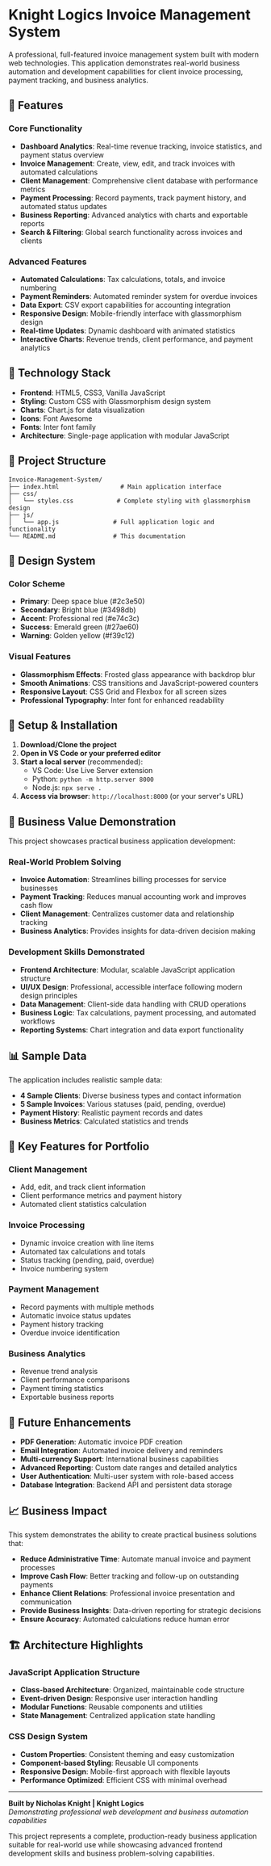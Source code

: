 # Knight Logics Invoice Management System

A professional, full-featured invoice management system built with modern web technologies. This application demonstrates real-world business automation and development capabilities for client invoice processing, payment tracking, and business analytics.

## 🌟 Features

### Core Functionality
- **Dashboard Analytics**: Real-time revenue tracking, invoice statistics, and payment status overview
- **Invoice Management**: Create, view, edit, and track invoices with automated calculations
- **Client Management**: Comprehensive client database with performance metrics
- **Payment Processing**: Record payments, track payment history, and automated status updates
- **Business Reporting**: Advanced analytics with charts and exportable reports
- **Search & Filtering**: Global search functionality across invoices and clients

### Advanced Features
- **Automated Calculations**: Tax calculations, totals, and invoice numbering
- **Payment Reminders**: Automated reminder system for overdue invoices
- **Data Export**: CSV export capabilities for accounting integration
- **Responsive Design**: Mobile-friendly interface with glassmorphism design
- **Real-time Updates**: Dynamic dashboard with animated statistics
- **Interactive Charts**: Revenue trends, client performance, and payment analytics

## 🚀 Technology Stack

- **Frontend**: HTML5, CSS3, Vanilla JavaScript
- **Styling**: Custom CSS with Glassmorphism design system
- **Charts**: Chart.js for data visualization
- **Icons**: Font Awesome
- **Fonts**: Inter font family
- **Architecture**: Single-page application with modular JavaScript

## 📁 Project Structure

```
Invoice-Management-System/
├── index.html                 # Main application interface
├── css/
│   └── styles.css            # Complete styling with glassmorphism design
├── js/
│   └── app.js               # Full application logic and functionality
└── README.md                # This documentation
```

## 🎨 Design System

### Color Scheme
- **Primary**: Deep space blue (#2c3e50)
- **Secondary**: Bright blue (#3498db)
- **Accent**: Professional red (#e74c3c)
- **Success**: Emerald green (#27ae60)
- **Warning**: Golden yellow (#f39c12)

### Visual Features
- **Glassmorphism Effects**: Frosted glass appearance with backdrop blur
- **Smooth Animations**: CSS transitions and JavaScript-powered counters
- **Responsive Layout**: CSS Grid and Flexbox for all screen sizes
- **Professional Typography**: Inter font for enhanced readability

## 🔧 Setup & Installation

1. **Download/Clone the project**
2. **Open in VS Code or your preferred editor**
3. **Start a local server** (recommended):
   - VS Code: Use Live Server extension
   - Python: `python -m http.server 8000`
   - Node.js: `npx serve .`
4. **Access via browser**: `http://localhost:8000` (or your server's URL)

## 💼 Business Value Demonstration

This project showcases practical business application development:

### Real-World Problem Solving
- **Invoice Automation**: Streamlines billing processes for service businesses
- **Payment Tracking**: Reduces manual accounting work and improves cash flow
- **Client Management**: Centralizes customer data and relationship tracking
- **Business Analytics**: Provides insights for data-driven decision making

### Development Skills Demonstrated
- **Frontend Architecture**: Modular, scalable JavaScript application structure
- **UI/UX Design**: Professional, accessible interface following modern design principles
- **Data Management**: Client-side data handling with CRUD operations
- **Business Logic**: Tax calculations, payment processing, and automated workflows
- **Reporting Systems**: Chart integration and data export functionality

## 📊 Sample Data

The application includes realistic sample data:
- **4 Sample Clients**: Diverse business types and contact information
- **5 Sample Invoices**: Various statuses (paid, pending, overdue)
- **Payment History**: Realistic payment records and dates
- **Business Metrics**: Calculated statistics and trends

## 🎯 Key Features for Portfolio

### Client Management
- Add, edit, and track client information
- Client performance metrics and payment history
- Automated client statistics calculation

### Invoice Processing
- Dynamic invoice creation with line items
- Automated tax calculations and totals
- Status tracking (pending, paid, overdue)
- Invoice numbering system

### Payment Management
- Record payments with multiple methods
- Automatic invoice status updates
- Payment history tracking
- Overdue invoice identification

### Business Analytics
- Revenue trend analysis
- Client performance comparisons
- Payment timing statistics
- Exportable business reports

## 🔮 Future Enhancements

- **PDF Generation**: Automatic invoice PDF creation
- **Email Integration**: Automated invoice delivery and reminders
- **Multi-currency Support**: International business capabilities
- **Advanced Reporting**: Custom date ranges and detailed analytics
- **User Authentication**: Multi-user system with role-based access
- **Database Integration**: Backend API and persistent data storage

## 📈 Business Impact

This system demonstrates the ability to create practical business solutions that:
- **Reduce Administrative Time**: Automate manual invoice and payment processes
- **Improve Cash Flow**: Better tracking and follow-up on outstanding payments
- **Enhance Client Relations**: Professional invoice presentation and communication
- **Provide Business Insights**: Data-driven reporting for strategic decisions
- **Ensure Accuracy**: Automated calculations reduce human error

## 🏗️ Architecture Highlights

### JavaScript Application Structure
- **Class-based Architecture**: Organized, maintainable code structure
- **Event-driven Design**: Responsive user interaction handling
- **Modular Functions**: Reusable components and utilities
- **State Management**: Centralized application state handling

### CSS Design System
- **Custom Properties**: Consistent theming and easy customization
- **Component-based Styling**: Reusable UI components
- **Responsive Design**: Mobile-first approach with flexible layouts
- **Performance Optimized**: Efficient CSS with minimal overhead

---

**Built by Nicholas Knight | Knight Logics**  
*Demonstrating professional web development and business automation capabilities*

This project represents a complete, production-ready business application suitable for real-world use while showcasing advanced frontend development skills and business problem-solving capabilities.